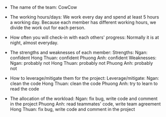 - The name of the team: CowCow

- The working hours/days:
We work every day and spend at least 5 hours a working day. Because each member has different working hours, we divide the work out for each person.

- How often you will check-in with each others' progress:
Normally it is at night, almost everyday.

- The strengths and weaknesses of each member:
Strengths:
Ngan: confident
Hong Thuan: confident
Phuong Anh: confident
Weaknesses:
Ngan: probably not
Hong Thuan: probably not
Phuong Anh: probably not

- How to leverage/mitigate them for the project:
Leverage/mitigate:
Ngan: clean the code
Hong Thuan: clean the code
Phuong Anh: try to learn to read the code

- The allocation of the workload:
Ngan: fix bug, write code and comment in the project
Phuong Anh: read teammates' code, write team agreement
Hong Thuan: fix bug, write code and comment in the project

